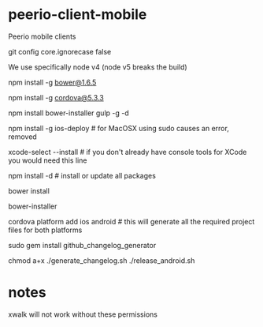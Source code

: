 peerio-client-mobile
=============

Peerio mobile clients

git config core.ignorecase false

We use specifically node v4 (node v5 breaks the build)

npm install -g bower@1.6.5

npm install -g cordova@5.3.3

npm install bower-installer gulp -g -d

npm install -g ios-deploy # for MacOSX using sudo causes an error, removed

xcode-select --install # if you don't already have console tools for XCode you would need this line

npm install -d # install or update all packages

bower install

bower-installer

cordova platform add ios android # this will generate all the required project files for both platforms

sudo gem install github_changelog_generator

chmod a+x ./generate_changelog.sh ./release_android.sh

notes
============
xwalk will not work without these permissions
<uses-permission android:name="android.permission.ACCESS_WIFI_STATE" />
<uses-permission android:name="android.permission.ACCESS_NETWORK_STATE" />
